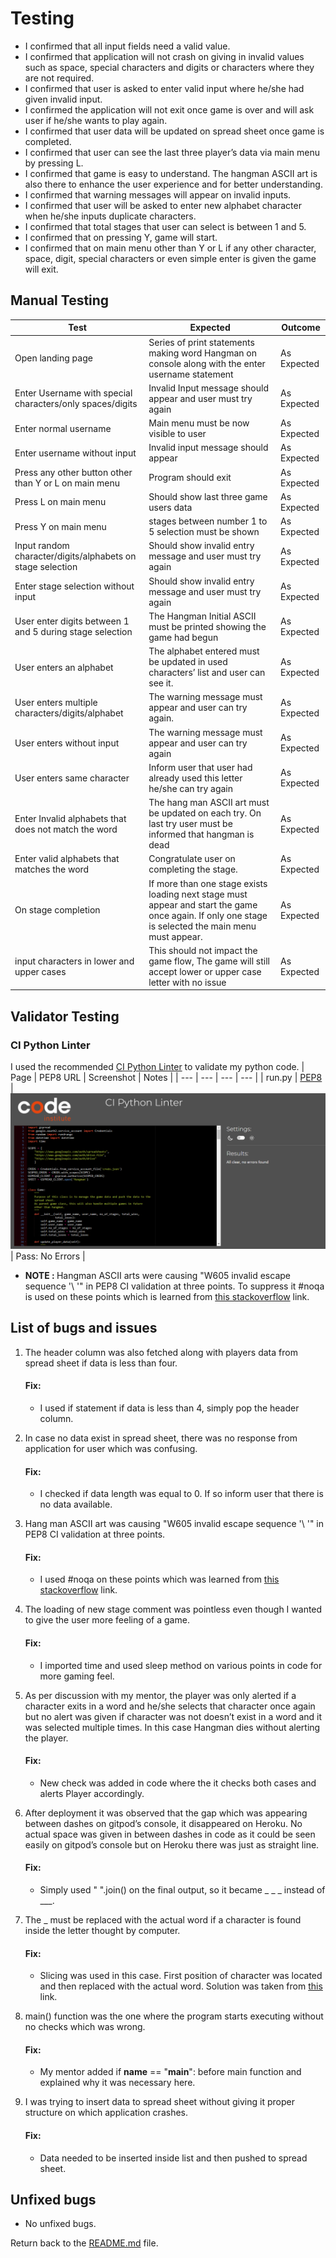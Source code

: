 # Testing
- I confirmed that all input fields need a valid value.
- I confirmed that application will not crash on giving in invalid values such as space, special characters and digits or characters where they are not required.
- I confirmed that user is asked to enter valid input where he/she had given invalid input.
- I confirmed the application will not exit once game is over and will ask user if he/she wants to play again.
- I confirmed that user data will be updated on spread sheet once game is completed.
- I confirmed that user can see the last three player’s data via main menu by pressing L.
- I confirmed that game is easy to understand. The hangman ASCII art is also there to enhance the user experience and for better understanding.
- I confirmed that warning messages will appear on invalid inputs.
- I confirmed that user will be asked to enter new alphabet character when he/she inputs duplicate characters.
- I confirmed that total stages that user can select is between 1 and 5.
- I confirmed that on pressing Y, game will start.
- I confirmed that on main menu other than Y or L if any other character, space, digit, special characters or even simple enter is given the game will exit.

## Manual Testing
| Test | Expected | Outcome |
| --- | --- | --- |
| Open landing page | Series of print statements making word Hangman on console along with the enter username statement | As Expected |
| Enter Username with special characters/only spaces/digits | Invalid Input message should appear and user must try again | As Expected |
| Enter normal username | Main menu must be now visible to user | As Expected |
| Enter username without input | Invalid input message should appear | As Expected |
| Press any other button other than Y or L on main menu| Program should exit | As Expected |
| Press L on main menu | Should show last three game users data | As Expected |
| Press Y on main menu | stages between number 1 to 5 selection must be shown | As Expected |
| Input random character/digits/alphabets on stage selection | Should show invalid entry message and user must try again | As Expected |
| Enter stage selection without input | Should show invalid entry message and user must try again | As Expected |
| User enter digits between 1 and 5 during stage selection | The Hangman Initial ASCII must be printed showing the game had begun | As Expected |
| User enters an alphabet | The alphabet entered must be updated in used characters’ list and user can see it. | As Expected |
| User enters multiple characters/digits/alphabet | The warning message must appear and user can try again. | As Expected |
| User enters without input | The warning message must appear and user can try again | As Expected |
| User enters same character | Inform user that user had already used this letter he/she can try again | As Expected |
| Enter Invalid alphabets that does not match the word | The hang man ASCII art must be updated on each try. On last try user must be informed that hangman is dead | As Expected |
| Enter valid alphabets that matches the word | Congratulate user on completing the stage. | As Expected |
| On stage completion | If more than one stage exists loading next stage must appear and start the game once again. If only one stage is selected the main menu must appear. | As Expected |
| input characters in lower and upper cases | This should not impact the game flow, The game will still accept lower or upper case letter with no issue | As Expected |

## Validator Testing
### CI Python Linter
I used the recommended [CI Python Linter](https://pep8ci.herokuapp.com/#) to validate my python code.
| Page | PEP8 URL | Screenshot | Notes |
| --- | --- | --- | --- |
| run.py | [PEP8](https://pep8ci.herokuapp.com/#) | ![screenshot](/documentation/readme_img/ci-python-lynter.png) | Pass: No Errors |
- <b>NOTE : </b> Hangman ASCII arts were causing "W605 invalid escape sequence '\ '" in PEP8 CI validation at three points. To suppress it #noqa is used on these points which is learned from [this stackoverflow](https://stackoverflow.com/questions/18444840/) link.

## List of bugs and issues
1. The header column was also fetched along with players data from spread sheet if data is less than four.
    #### Fix:
    - I used if statement if data is less than 4, simply pop the header column.

2. In case no data exist in spread sheet, there was no response from application for user which was confusing.
   #### Fix:
    - I checked if data length was equal to 0. If so inform user that there is no data available.

3. Hang man ASCII art was causing "W605 invalid escape sequence '\ '" in PEP8 CI validation at three points.
   #### Fix:
   - I used #noqa on these points which was learned from [this stackoverflow](https://stackoverflow.com/questions/18444840/) link.

4. The loading of new stage comment was pointless even though I wanted to give the user more feeling of a game.
   #### Fix:
   - I imported time and used sleep method on various points in code for more gaming feel.

5. As per discussion with my mentor, the player was only alerted if a character exits in a word and he/she selects that character once again but no alert was given if character was not doesn’t exist in a word and it was selected multiple times. In this case Hangman dies without alerting the player.
   #### Fix:
    - New check was added in code where the it checks both cases and alerts Player accordingly.

6. After deployment it was observed that the gap which was appearing between dashes on gitpod’s console, it disappeared on Heroku. No actual space was given in between dashes in code as it could be seen easily on gitpod’s console but on Heroku there was just as straight line.
   #### Fix:
    - Simply used " ".join() on the final output, so it became _ _ _ instead of ___.

7. The _ must be replaced with the actual word if a character is found inside the letter thought by computer.
   #### Fix:
   - Slicing was used in this case. First position of character was located and then replaced with the actual word. Solution was taken from [this](https://pythonexamples.org/python-string-replace-character-at-specific-position/) link.

8. main() function was the one where the program starts executing without no checks which was wrong.
    #### Fix:
    - My mentor added if __name__ == "__main__": before main function and explained why it was necessary here.

9. I was trying to insert data to spread sheet without giving it proper structure on which application crashes.
    #### Fix:
    - Data needed to be inserted inside list and then pushed to spread sheet.

## Unfixed bugs
- No unfixed bugs.

Return back to the [README.md](/README.md) file.